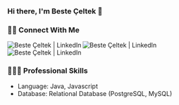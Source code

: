 ### Hi there, I'm Beste Çeltek 👋


### 🤝🏻 Connect With Me

<p align="left">
  <a href="https://linkedin.com/in/besteceltek"><img align="left" src="https://img.shields.io/badge/LinkedIn-0077B5?style=for-the-badge&logo=linkedin&logoColor=white" alt="Beste Çeltek | LinkedIn"/></a>
  <a href="mailto:besteceltek@gmail.com"><img align="left" src="https://img.shields.io/badge/Gmail-D14836?style=for-the-badge&logo=gmail&logoColor=white" alt="Beste Çeltek | LinkedIn"/></a>
  <a href="https://instagram.com/besteceltek"><img align="left" src="https://img.shields.io/badge/Instagram-E4405F?style=for-the-badge&logo=instagram&logoColor=white" alt="Beste Çeltek | LinkedIn"/></a>
</p>
</br>
</br>

### 👩🏻‍💻 Professional Skills

* Language: Java, Javascript
* Database: Relational Database (PostgreSQL, MySQL)

<!--START_SECTION:activity-->
<!--END_SECTION:activity-->


<!--
**besteceltek/besteceltek** is a ✨ _special_ ✨ repository because its `README.md` (this file) appears on your GitHub profile.

Here are some ideas to get you started:

- 🔭 I’m currently working on ...
- 🌱 I’m currently learning ...
- 👯 I’m looking to collaborate on ...
- 🤔 I’m looking for help with ...
- 💬 Ask me about ...
- 📫 How to reach me: ...
- 😄 Pronouns: ...
- ⚡ Fun fact: ...
-->
